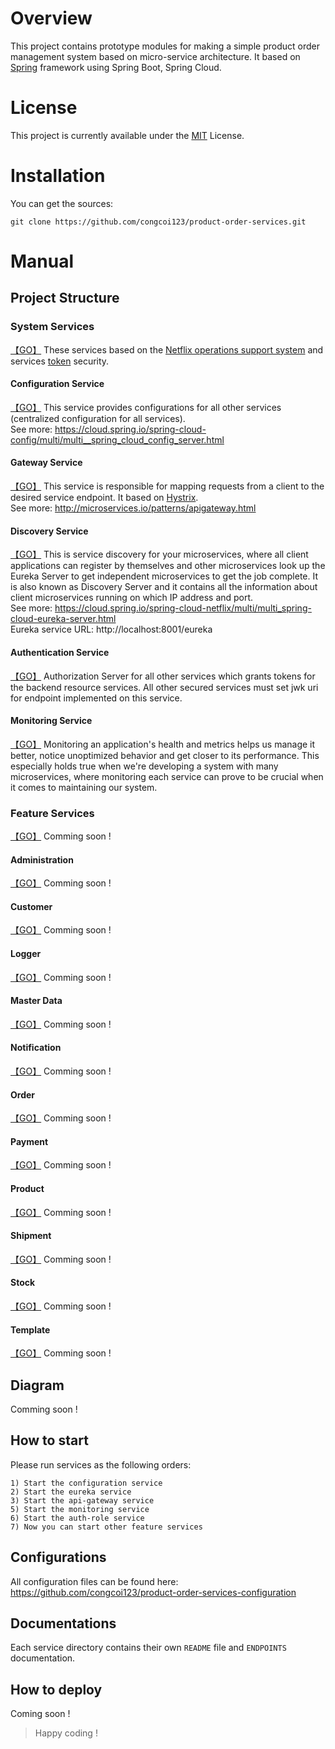 # Overview
This project contains prototype modules for making a simple product order management system based on micro-service architecture. It based on [Spring](https://spring.io/) framework using Spring Boot, Spring Cloud.

# License
This project is currently available under the [MIT](https://github.com/congcoi123/product-order-services/blob/master/LICENSE) License.

# Installation
You can get the sources:
```
git clone https://github.com/congcoi123/product-order-services.git
```

# Manual
## Project Structure
### System Services
[【GO】](https://github.com/congcoi123/product-order-services/tree/develop/systems) These services based on the [Netflix operations support system](https://spring.io/projects/spring-cloud-netflix) and services [token](https://en.wikipedia.org/wiki/JSON_Web_Token) security.

#### Configuration Service
[【GO】](https://github.com/congcoi123/product-order-services/tree/develop/systems/configuration) This service provides configurations for all other services (centralized configuration for all services).  
See more: https://cloud.spring.io/spring-cloud-config/multi/multi__spring_cloud_config_server.html

#### Gateway Service
[【GO】](https://github.com/congcoi123/product-order-services/tree/develop/systems/api-gateway) This service is responsible for mapping requests from a client to the desired service endpoint. It based on [Hystrix](https://github.com/Netflix/Hystrix).  
See more: http://microservices.io/patterns/apigateway.html

#### Discovery Service
[【GO】](https://github.com/congcoi123/product-order-services/tree/develop/systems/eureka) This is service discovery for your microservices, where all client applications can register by themselves and other microservices look up the Eureka Server to get independent microservices to get the job complete. It is also known as Discovery Server and it contains all the information about client microservices running on which IP address and port.  
See more: https://cloud.spring.io/spring-cloud-netflix/multi/multi_spring-cloud-eureka-server.html  
Eureka service URL: http://localhost:8001/eureka

#### Authentication Service
[【GO】](https://github.com/congcoi123/product-order-services/tree/develop/systems/auth-role) Authorization Server for all other services which grants tokens for the backend resource services. All other secured services must set jwk uri for endpoint implemented on this service.

#### Monitoring Service
[【GO】](https://github.com/congcoi123/product-order-services/tree/develop/systems/monitoring) Monitoring an application's health and metrics helps us manage it better, notice unoptimized behavior and get closer to its performance. This especially holds true when we're developing a system with many microservices, where monitoring each service can prove to be crucial when it comes to maintaining our system.

### Feature Services
[【GO】](https://github.com/congcoi123/product-order-services/tree/develop/services)
Comming soon !

#### Administration
[【GO】](https://github.com/congcoi123/product-order-services/tree/develop/services/admin)
Comming soon !

#### Customer
[【GO】](https://github.com/congcoi123/product-order-services/tree/develop/services/customer)
Comming soon !

#### Logger
[【GO】](https://github.com/congcoi123/product-order-services/tree/develop/services/logger)
Comming soon !

#### Master Data
[【GO】](https://github.com/congcoi123/product-order-services/tree/develop/services/master-data)
Comming soon !

#### Notification
[【GO】](https://github.com/congcoi123/product-order-services/tree/develop/services/notification)
Comming soon !

#### Order
[【GO】](https://github.com/congcoi123/product-order-services/tree/develop/services/order)
Comming soon !

#### Payment
[【GO】](https://github.com/congcoi123/product-order-services/tree/develop/services/payment)
Comming soon !

#### Product
[【GO】](https://github.com/congcoi123/product-order-services/tree/develop/services/product)
Comming soon !

#### Shipment
[【GO】](https://github.com/congcoi123/product-order-services/tree/develop/services/shipment)
Comming soon !

#### Stock
[【GO】](https://github.com/congcoi123/product-order-services/tree/develop/services/stock)
Comming soon !

#### Template
[【GO】](https://github.com/congcoi123/product-order-services/tree/develop/services/template)
Comming soon !

## Diagram
Comming soon !

## How to start
Please run services as the following orders:
```
1) Start the configuration service
2) Start the eureka service
3) Start the api-gateway service
5) Start the monitoring service
6) Start the auth-role service
7) Now you can start other feature services
```

## Configurations
All configuration files can be found here: https://github.com/congcoi123/product-order-services-configuration

## Documentations
Each service directory contains their own `README` file and `ENDPOINTS` documentation.

## How to deploy
Coming soon !

> Happy coding !
